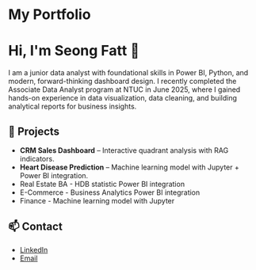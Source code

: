# My Portfolio
# Hi, I'm Seong Fatt 👋
I am a junior data analyst with foundational skills in Power BI, Python, and modern, forward-thinking dashboard design. I recently completed the Associate Data Analyst program at NTUC in June 2025, where I gained hands-on experience in data visualization, data cleaning, and building analytical reports for business insights.

## 💼 Projects
- **CRM Sales Dashboard** – Interactive quadrant analysis with RAG indicators.
- **Heart Disease Prediction** – Machine learning model with Jupyter + Power BI integration.
- Real Estate BA - HDB statistic Power BI integration
- E-Commerce - Business Analytics Power BI integration
- Finance - Machine learning model with Jupyter

## 📫 Contact
- [LinkedIn](https://linkedin.com/in/tang-seong-fatt)
- [Email](sftang1979@gmail.com)
